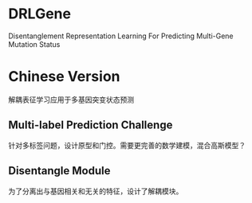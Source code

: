# DRLGene
Disentanglement Representation Learning For Predicting Multi-Gene Mutation Status

# Chinese Version
解耦表征学习应用于多基因突变状态预测

## Multi-label Prediction Challenge
针对多标签问题，设计原型和门控。需要更完善的数学建模，混合高斯模型？

## Disentangle Module
为了分离出与基因相关和无关的特征，设计了解耦模块。
